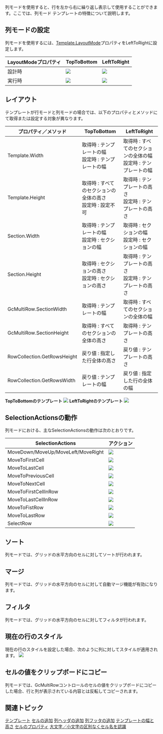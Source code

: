 列モードを使用すると、行を左から右に繰り返し表示して使用することができます。ここでは、列モード テンプレートの特徴について説明します。

## 列モードの設定

列モードを使用するには、[Template.LayoutMode](gcdocsite__documentlink?toc-item-id=0e8beb27-1be8-4267-9f52-034ae438ff2a)プロパティをLeftToRightに設定します。

| LayoutModeプロパティ | TopToBottom | LeftToRight |
| --------------- | ----------- | ----------- |
| 設計時 | ![](/DOCUMENT_SITE_LINK_PREFIX_HERE/document-site-files/images/f148c511-6e98-4b55-9904-150a375d5825/images/userguide/template_columnmodetemplate_15.png) | ![](/DOCUMENT_SITE_LINK_PREFIX_HERE/document-site-files/images/f148c511-6e98-4b55-9904-150a375d5825/images/userguide/template_columnmodetemplate_16.png) |
| 実行時 | ![](/DOCUMENT_SITE_LINK_PREFIX_HERE/document-site-files/images/f148c511-6e98-4b55-9904-150a375d5825/images/userguide/template_columnmodetemplate_17.png) | ![](/DOCUMENT_SITE_LINK_PREFIX_HERE/document-site-files/images/f148c511-6e98-4b55-9904-150a375d5825/images/userguide/template_columnmodetemplate_18.png) |

## レイアウト

テンプレートが行モードと列モードの場合では、以下のプロパティとメソッドにて取得または設定する対象が異なります。

| プロパティ／メソッド | TopToBottom | LeftToRight |
| ---------- | ----------- | ----------- |
| Template.Width | 取得時 : テンプレートの幅<br>設定時 : テンプレートの幅 | 取得時 : すべてのセクションの全体の幅<br>設定時 : テンプレートの幅 |
| Template.Height | 取得時 : すべてのセクションの全体の高さ<br>設定時 : 設定不可 | 取得時 : テンプレートの高さ<br>設定時 : テンプレートの高さ |
| Section.Width | 取得時 : テンプレートの幅<br>設定時 : セクションの幅 | 取得時 : セクションの幅<br>設定時 : セクションの幅 |
| Section.Height | 取得時 : セクションの高さ<br>設定時 : セクションの高さ | 取得時 : テンプレートの高さ<br>設定時 : テンプレートの高さ |
| GcMultiRow.SectionWidth | 取得時 : テンプレートの幅 | 取得時 : すべてのセクションの全体の幅 |
| GcMultiRow.SectionHeight | 取得時 : すべてのセクションの全体の高さ | 取得時 : テンプレートの高さ |
| RowCollection.GetRowsHeight | 戻り値 : 指定した行全体の高さ | 戻り値 : テンプレートの高さ |
| RowCollection.GetRowsWidth | 戻り値 : テンプレートの幅 | 戻り値 : 指定した行の全体の幅 |

**TopToBottomのテンプレート**
![](/DOCUMENT_SITE_LINK_PREFIX_HERE/document-site-files/images/f148c511-6e98-4b55-9904-150a375d5825/images/userguide/template_columnmodetemplate_01.png)
**LeftToRightのテンプレート**
![](/DOCUMENT_SITE_LINK_PREFIX_HERE/document-site-files/images/f148c511-6e98-4b55-9904-150a375d5825/images/userguide/template_columnmodetemplate_02.png)

## SelectionActionsの動作

列モードにおける、主なSelectionActionsの動作は次のとおりです。

| SelectionActions | アクション |
| ---------------- | ----- |
| MoveDown/MoveUp/MoveLeft/MoveRight | ![](/DOCUMENT_SITE_LINK_PREFIX_HERE/document-site-files/images/f148c511-6e98-4b55-9904-150a375d5825/images/userguide/template_columnmodetemplate_03.png) |
| MoveToFirstCell | ![](/DOCUMENT_SITE_LINK_PREFIX_HERE/document-site-files/images/f148c511-6e98-4b55-9904-150a375d5825/images/userguide/template_columnmodetemplate_04.png) |
| MoveToLastCell | ![](/DOCUMENT_SITE_LINK_PREFIX_HERE/document-site-files/images/f148c511-6e98-4b55-9904-150a375d5825/images/userguide/template_columnmodetemplate_05.png) |
| MoveToPreviousCell | ![](/DOCUMENT_SITE_LINK_PREFIX_HERE/document-site-files/images/f148c511-6e98-4b55-9904-150a375d5825/images/userguide/template_columnmodetemplate_06.png) |
| MoveToNextCell | ![](/DOCUMENT_SITE_LINK_PREFIX_HERE/document-site-files/images/f148c511-6e98-4b55-9904-150a375d5825/images/userguide/template_columnmodetemplate_07.png) |
| MoveToFirstCellInRow | ![](/DOCUMENT_SITE_LINK_PREFIX_HERE/document-site-files/images/f148c511-6e98-4b55-9904-150a375d5825/images/userguide/template_columnmodetemplate_08.png) |
| MoveToLastCellInRow | ![](/DOCUMENT_SITE_LINK_PREFIX_HERE/document-site-files/images/f148c511-6e98-4b55-9904-150a375d5825/images/userguide/template_columnmodetemplate_09.png) |
| MoveToFistRow | ![](/DOCUMENT_SITE_LINK_PREFIX_HERE/document-site-files/images/f148c511-6e98-4b55-9904-150a375d5825/images/userguide/template_columnmodetemplate_10.png) |
| MoveToLastRow | ![](/DOCUMENT_SITE_LINK_PREFIX_HERE/document-site-files/images/f148c511-6e98-4b55-9904-150a375d5825/images/userguide/template_columnmodetemplate_11.png) |
| SelectRow | ![](/DOCUMENT_SITE_LINK_PREFIX_HERE/document-site-files/images/f148c511-6e98-4b55-9904-150a375d5825/images/userguide/template_columnmodetemplate_12.png) |

## ソート

列モードでは、グリッドの水平方向のセルに対してソートが行われます。

## マージ

列モードでは、グリッドの水平方向のセルに対して自動マージ機能が有効になります。

## フィルタ

列モードでは、グリッドの水平方向のセルに対してフィルタが行われます。

## 現在の行のスタイル

現在の行のスタイルを設定した場合、次のように列に対してスタイルが適用されます。
![](/DOCUMENT_SITE_LINK_PREFIX_HERE/document-site-files/images/f148c511-6e98-4b55-9904-150a375d5825/images/userguide/template_columnmodetemplate_13.png)

## セルの値をクリップボードにコピー

列モードでは、GcMultiRowコントロールのセルの値をクリップボードにコピーした場合、行と列が表示されている内容とは反転してコピーされます。

## 関連トピック

[テンプレート](gcdocsite__documentlink?toc-item-id=12dbf56f-5a46-4435-8891-3b3abe3e9eb3)
[セルの追加](gcdocsite__documentlink?toc-item-id=f2f425aa-557a-4890-a00b-e9d4a2737f6b)
[列ヘッダの追加](gcdocsite__documentlink?toc-item-id=23b0e751-a9db-4407-b8ec-e6a020a9d410)
[列フッタの追加](gcdocsite__documentlink?toc-item-id=1686a0cb-83e4-4c55-b171-a7b2da7870e5)
[テンプレートの幅と高さ](gcdocsite__documentlink?toc-item-id=a96686ee-8850-4079-9aea-28c1c7192224)
[セルのプロパティ](gcdocsite__documentlink?toc-item-id=cfefbed2-05ac-4449-8f34-2fa1938ca676)
[大文字／小文字の区別なくセル名を認識](gcdocsite__documentlink?toc-item-id=0932011c-fd41-4ba0-bbe2-5ef736213100)